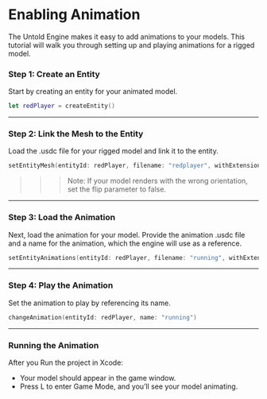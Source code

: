 #  Enabling Animation

The Untold Engine makes it easy to add animations to your models. This tutorial will walk you through setting up and playing animations for a rigged model.

### Step 1: Create an Entity

Start by creating an entity for your animated model.

```swift
let redPlayer = createEntity()
```

---

### Step 2: Link the Mesh to the Entity

Load the .usdc file for your rigged model and link it to the entity.

```swift
setEntityMesh(entityId: redPlayer, filename: "redplayer", withExtension: "usdc", flip: false)
```
>>> Note: If your model renders with the wrong orientation, set the flip parameter to false.

---

### Step 3: Load the Animation
Next, load the animation for your model. Provide the animation .usdc file and a name for the animation, which the engine will use as a reference.

```swift
setEntityAnimations(entityId: redPlayer, filename: "running", withExtension: "usdc", name: "running")
```

---

### Step 4: Play the Animation

Set the animation to play by referencing its name.

```swift
changeAnimation(entityId: redPlayer, name: "running")
```

---

### Running the Animation

After you Run the project in Xcode:

- Your model should appear in the game window.
- Press L to enter Game Mode, and you’ll see your model animating.
